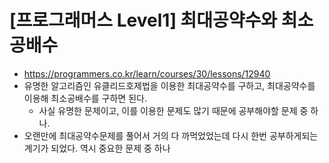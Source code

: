 # [프로그래머스 Level1] 최대공약수와 최소공배수
- https://programmers.co.kr/learn/courses/30/lessons/12940
- 유명한 알고리즘인 유클리드호제법을 이용한 최대공약수를 구하고, 최대공약수를 이용해 최소공배수를 구하면 된다.
  - 사실 유명한 문제이고, 이를 이용한 문제도 많기 때문에 공부해야할 문제 중 하나.
- 오랜만에 최대공약수문제를 풀어서 거의 다 까먹었었는데 다시 한번 공부하게되는 계기가 되었다. 역시 중요한 문제 중 하나